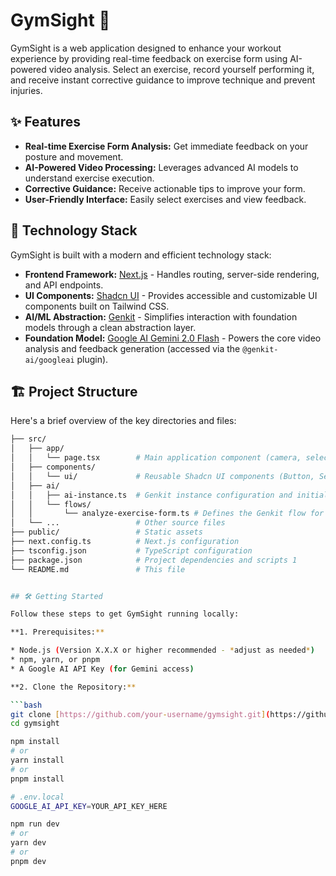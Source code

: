 # GymSight 💪

GymSight is a web application designed to enhance your workout experience by providing real-time feedback on exercise form using AI-powered video analysis. Select an exercise, record yourself performing it, and receive instant corrective guidance to improve technique and prevent injuries.

## ✨ Features

* **Real-time Exercise Form Analysis:** Get immediate feedback on your posture and movement.
* **AI-Powered Video Processing:** Leverages advanced AI models to understand exercise execution.
* **Corrective Guidance:** Receive actionable tips to improve your form.
* **User-Friendly Interface:** Easily select exercises and view feedback.

## 🚀 Technology Stack

GymSight is built with a modern and efficient technology stack:

* **Frontend Framework:** [Next.js](https://nextjs.org/) - Handles routing, server-side rendering, and API endpoints.
* **UI Components:** [Shadcn UI](https://ui.shadcn.com/) - Provides accessible and customizable UI components built on Tailwind CSS.
* **AI/ML Abstraction:** [Genkit](https://firebase.google.com/docs/genkit) - Simplifies interaction with foundation models through a clean abstraction layer.
* **Foundation Model:** [Google AI Gemini 2.0 Flash](https://deepmind.google/technologies/gemini/) - Powers the core video analysis and feedback generation (accessed via the `@genkit-ai/googleai` plugin).

## 🏗️ Project Structure

Here's a brief overview of the key directories and files:

```bash
├── src/
│   ├── app/
│   │   └── page.tsx        # Main application component (camera, selection, AI integration)
│   ├── components/
│   │   └── ui/             # Reusable Shadcn UI components (Button, Select, Card, etc.)
│   ├── ai/
│   │   ├── ai-instance.ts  # Genkit instance configuration and initialization
│   │   └── flows/
│   │       └── analyze-exercise-form.ts # Defines the Genkit flow for exercise analysis
│   └── ...                 # Other source files
├── public/                 # Static assets
├── next.config.ts          # Next.js configuration
├── tsconfig.json           # TypeScript configuration
├── package.json            # Project dependencies and scripts 1 
└── README.md               # This file   


## 🛠️ Getting Started

Follow these steps to get GymSight running locally:

**1. Prerequisites:**

* Node.js (Version X.X.X or higher recommended - *adjust as needed*)
* npm, yarn, or pnpm
* A Google AI API Key (for Gemini access)

**2. Clone the Repository:**

```bash
git clone [https://github.com/your-username/gymsight.git](https://github.com/your-username/gymsight.git) # Replace with your repo URL
cd gymsight

npm install
# or
yarn install
# or
pnpm install

# .env.local
GOOGLE_AI_API_KEY=YOUR_API_KEY_HERE

npm run dev
# or
yarn dev
# or
pnpm dev
